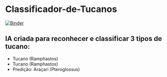 # Classificador-de-Tucanos
[![Binder](https://mybinder.org/badge_logo.svg)](https://hub-binder.mybinder.ovh/user/carlos-heins-cl-ador-de-tucanos-jhcpzgs8/doc/tree/classificador-de-tucanos.ipynb)
## IA criada para reconhecer e classificar 3 tipos de tucano:
- Tucano (Ramphastos)
- Tucano (Ramphastos)
- Predição: Araçari (Pteroglossus)
